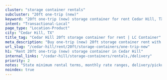 ```yaml
---
cluster: "storage container rentals"
subcluster: "20ft one-trip (new)"
keyword: "20ft one-trip (new) storage container for rent Cedar Hill, TX"
intent: "Transactional-Local"
page_type: "Location-Product"
city: "Cedar Hill, TX"
title_tag: "Cedar Hill 20ft storage container for rent | LC Container"
meta_description: "Buy one-trip (new) 20ft storage container rent with local delivery in Cedar Hill, TX. LC Container — local Since 2003. Request a fast quote today."
url_slug: "/cedar-hill/rent/20ft/storage-containers/one-trip-new"
h1: "Rent 20ft one-trip (new) storage container in Cedar Hill"
internal_links: "/cedar-hill/storage-containers/rentals,/delivery"
priority: 2
notes: "State minimum rental terms, monthly rate ranges, delivery/pickup fees, service area."
noindex: true
---
```


<!-- TODO: Add unique city/inventory copy, images, and internal links here. -->
